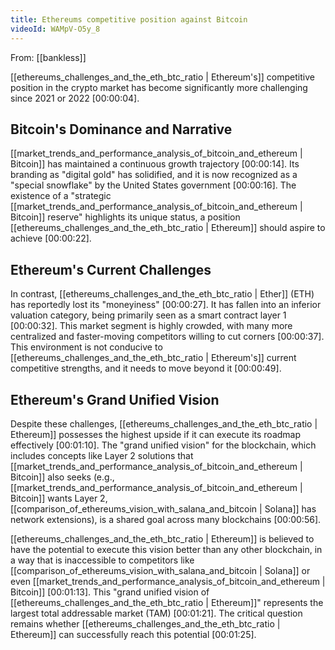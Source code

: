 ```yaml
---
title: Ethereums competitive position against Bitcoin
videoId: WAMpV-O5y_8
---
```


From: [[bankless]] <br/> 

[[ethereums_challenges_and_the_eth_btc_ratio | Ethereum's]] competitive position in the crypto market has become significantly more challenging since 2021 or 2022 <a class="yt-timestamp" data-t="00:00:04">[00:00:04]</a>.

## Bitcoin's Dominance and Narrative

[[market_trends_and_performance_analysis_of_bitcoin_and_ethereum | Bitcoin]] has maintained a continuous growth trajectory <a class="yt-timestamp" data-t="00:00:14">[00:00:14]</a>. Its branding as "digital gold" has solidified, and it is now recognized as a "special snowflake" by the United States government <a class="yt-timestamp" data-t="00:00:16">[00:00:16]</a>. The existence of a "strategic [[market_trends_and_performance_analysis_of_bitcoin_and_ethereum | Bitcoin]] reserve" highlights its unique status, a position [[ethereums_challenges_and_the_eth_btc_ratio | Ethereum]] should aspire to achieve <a class="yt-timestamp" data-t="00:00:22">[00:00:22]</a>.

## Ethereum's Current Challenges

In contrast, [[ethereums_challenges_and_the_eth_btc_ratio | Ether]] (ETH) has reportedly lost its "moneyiness" <a class="yt-timestamp" data-t="00:00:27">[00:00:27]</a>. It has fallen into an inferior valuation category, being primarily seen as a smart contract layer 1 <a class="yt-timestamp" data-t="00:00:32">[00:00:32]</a>. This market segment is highly crowded, with many more centralized and faster-moving competitors willing to cut corners <a class="yt-timestamp" data-t="00:00:37">[00:00:37]</a>. This environment is not conducive to [[ethereums_challenges_and_the_eth_btc_ratio | Ethereum's]] current competitive strengths, and it needs to move beyond it <a class="yt-timestamp" data-t="00:00:49">[00:00:49]</a>.

## Ethereum's Grand Unified Vision

Despite these challenges, [[ethereums_challenges_and_the_eth_btc_ratio | Ethereum]] possesses the highest upside if it can execute its roadmap effectively <a class="yt-timestamp" data-t="00:01:10">[00:01:10]</a>. The "grand unified vision" for the blockchain, which includes concepts like Layer 2 solutions that [[market_trends_and_performance_analysis_of_bitcoin_and_ethereum | Bitcoin]] also seeks (e.g., [[market_trends_and_performance_analysis_of_bitcoin_and_ethereum | Bitcoin]] wants Layer 2, [[comparison_of_ethereums_vision_with_salana_and_bitcoin | Solana]] has network extensions), is a shared goal across many blockchains <a class="yt-timestamp" data-t="00:00:56">[00:00:56]</a>.

[[ethereums_challenges_and_the_eth_btc_ratio | Ethereum]] is believed to have the potential to execute this vision better than any other blockchain, in a way that is inaccessible to competitors like [[comparison_of_ethereums_vision_with_salana_and_bitcoin | Solana]] or even [[market_trends_and_performance_analysis_of_bitcoin_and_ethereum | Bitcoin]] <a class="yt-timestamp" data-t="00:01:13">[00:01:13]</a>. This "grand unified vision of [[ethereums_challenges_and_the_eth_btc_ratio | Ethereum]]" represents the largest total addressable market (TAM) <a class="yt-timestamp" data-t="00:01:21">[00:01:21]</a>. The critical question remains whether [[ethereums_challenges_and_the_eth_btc_ratio | Ethereum]] can successfully reach this potential <a class="yt-timestamp" data-t="00:01:25">[00:01:25]</a>.